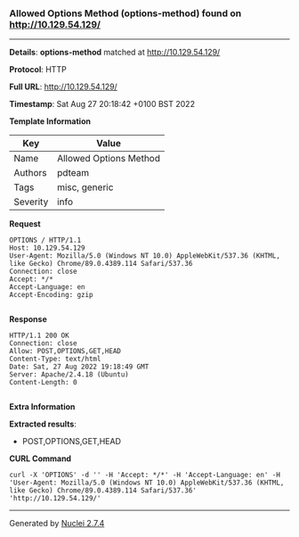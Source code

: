 ### Allowed Options Method (options-method) found on http://10.129.54.129/
---
**Details**: **options-method**  matched at http://10.129.54.129/

**Protocol**: HTTP

**Full URL**: http://10.129.54.129/

**Timestamp**: Sat Aug 27 20:18:42 +0100 BST 2022

**Template Information**

| Key | Value |
|---|---|
| Name | Allowed Options Method |
| Authors | pdteam |
| Tags | misc, generic |
| Severity | info |

**Request**
```http
OPTIONS / HTTP/1.1
Host: 10.129.54.129
User-Agent: Mozilla/5.0 (Windows NT 10.0) AppleWebKit/537.36 (KHTML, like Gecko) Chrome/89.0.4389.114 Safari/537.36
Connection: close
Accept: */*
Accept-Language: en
Accept-Encoding: gzip


```

**Response**
```http
HTTP/1.1 200 OK
Connection: close
Allow: POST,OPTIONS,GET,HEAD
Content-Type: text/html
Date: Sat, 27 Aug 2022 19:18:49 GMT
Server: Apache/2.4.18 (Ubuntu)
Content-Length: 0


```

**Extra Information**

**Extracted results**:

- POST,OPTIONS,GET,HEAD



**CURL Command**
```
curl -X 'OPTIONS' -d '' -H 'Accept: */*' -H 'Accept-Language: en' -H 'User-Agent: Mozilla/5.0 (Windows NT 10.0) AppleWebKit/537.36 (KHTML, like Gecko) Chrome/89.0.4389.114 Safari/537.36' 'http://10.129.54.129/'
```
---
Generated by [Nuclei 2.7.4](https://github.com/projectdiscovery/nuclei)